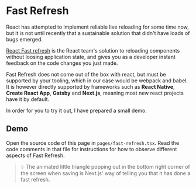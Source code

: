 # Fast Refresh

React has attempted to implement reliable live reloading for some time now, but it is not until recently that a sustainable solution that didn't have loads of bugs emerged.

[React Fast refresh](https://mariosfakiolas.com/blog/what-the-heck-is-react-fast-refresh) is the React team's solution to reloading components without loosing application state, and gives you as a developer instant feedback on the code changes you just made.

Fast Refresh does not come out of the box with react, but must be supported by your tooling, which in our case would be webpack and babel. It is however directly supported by frameworks such as **React Native**, **Create React App**, **Gatsby** and **Next.js**, meaning most new react projects have it by default.

In order for you to try it out, I have prepared a small demo.

## Demo

Open the source code of this page in `pages/fast-refresh.tsx`. Read the code comments in that file for instructions for how to observe different aspects of Fast Refresh.

> 💡 The animated little triangle popping out in the bottom right corner of the screen when saving is Next.js' way of telling you that it has done a fast refresh.
